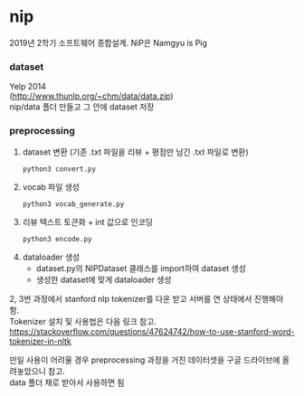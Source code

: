 # nip
2019년 2학기 소프트웨어 종합설계. NiP은 Namgyu is Pig

### dataset
Yelp 2014  
(http://www.thunlp.org/~chm/data/data.zip)  
nip/data 폴더 만들고 그 안에 dataset 저장

### preprocessing  
1. dataset 변환 (기존 .txt 파일을 리뷰 + 평점만 남긴 .txt 파일로 변환)
    ```shell script
    python3 convert.py
    ```
2. vocab 파일 생성
    ```shell script
    python3 vocab_generate.py
    ```
3. 리뷰 텍스트 토큰화 + int 값으로 인코딩
    ```shell script
    python3 encode.py
    ```
4. dataloader 생성
    - dataset.py의 NIPDataset 클래스를 import하여 dataset 생성
    - 생성한 dataset에 맞게 dataloader 생성

2, 3번 과정에서 stanford nlp tokenizer를 다운 받고 서버를 연 상태에서 진행해야 함.  
Tokenizer 설치 및 사용법은 다음 링크 참고.  
<https://stackoverflow.com/questions/47624742/how-to-use-stanford-word-tokenizer-in-nltk>  

만일 사용이 어려울 경우 preprocessing 과정을 거친 데이터셋을 구글 드라이브에 올려놓았으니 참고.  
data 폴더 채로 받아서 사용하면 됨
